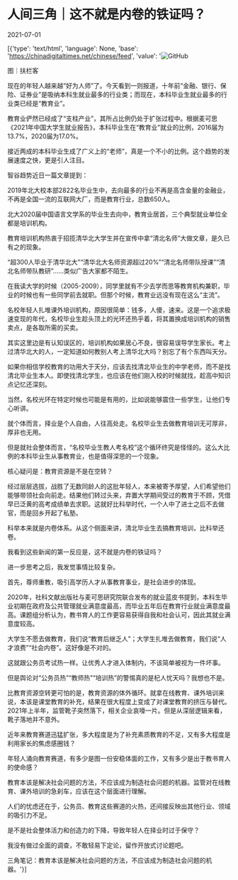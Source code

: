 # 人间三角｜这不就是内卷的铁证吗？

2021-07-01

[{'type': 'text/html', 'language': None, 'base': 'https://chinadigitaltimes.net/chinese/feed', 'value': '![GitHub](https://chinadigitaltimes.net/chinese/files/2021/07/image-1625138482761.png)

图｜扶栏客

现在的年轻人越来越“好为人师”了。今天看到一则报道，十年前“金融、银行、保险、证券业”是吸纳本科生就业最多的行业类；而现在，本科毕业生就业最多的行业类已经是“教育业”。

教育业俨然已经成了“支柱产业”，其所占比例仍处于扩张过程中。根据麦可思《2021年中国大学生就业报告》，本科毕业生在“教育业”就业的比例，2016届为13.7%，2020届为17.0%。

接近两成的本科毕业生成了广义上的“老师”，真是一个不小的比例。这个趋势的发展速度之快，更是引人注目。

智谷趋势近日一篇文章提到：



2019年北大校本部2822名毕业生中，去向最多的行业不再是高含金量的金融业，不再是全国一流的互联网大厂，而是教育行业，总数650人。

北大2020届中国语言文学系的毕业生去向中，教育业居首，三个典型就业单位全都是培训机构。



教育培训机构热衷于招揽清华北大学生并在宣传中拿“清北名师”大做文章，是久已有之的现象。

“超300人毕业于清华北大”“清华北大名师资源超过20%”“清北名师带队授课”“清北名师带队教研”……类似广告大家都不陌生。

在我读大学的时候（2005-2009），同学里就有不少去学而思等教育机构兼职，毕业的时候也有一些同学前去就职。但那个时候，教育业远没有现在这么“主流”。

名校年轻人扎堆课外培训机构，原因很简单：钱多，人傻，速来。这是一个追求极速变现的年代，名校毕业生趁头顶上的光环还热乎着，将其置换成培训机构的销售卖点，是各取所需的买卖。

其实这里边是有认知误区的，培训机构如果居心不良，很容易误导学生家长。考上过清华北大的人，一定知道如何教别人考上清华北大吗？别忘了有个东西叫天分。

如果你相信学校教育的功用大于天分，应该去找清北毕业生的中学老师，而不是找清北毕业生本人。即使找清北学生，也应该在他们刚入校的时候就找，趁高中知识点记忆还深刻。

当然，名校光环在特定时候也可能是有用的，比如说能够震住一些学生，让他们专心听讲。

就个体而言，择业是个人自由，人往高处走。名校毕业生去做教育培训无可厚非，厚非也无用。

但是就社会整体而言，“名校毕业生教人考名校”这个循环终究是怪怪的。这么大比例的本科毕业生从事教育业，也是值得深思的一个现象。

核心疑问是：教育资源是不是在空转？

经过层层选拔，战胜了无数同龄人的这批年轻人，本来被寄予厚望，人们希望他们能够带领社会向前走。结果他们转过头来，弃置大学期间受过的教育于不顾，凭借早已泛黄的高考成绩单去求职。这就好比科举时代，一个人中了进士之后不去做官，而是回乡开起了私塾。

科举本来就是内卷体系。从这个侧面来讲，清北毕业生去搞教育培训，比科举还卷。

我看到这些新闻的第一反应是，这不就是内卷的铁证吗？

进一步思考之后，我发觉事情比较复杂。

首先，尊师重教，吸引高学历人才从事教育事业，是社会进步的体现。

2020年，社科文献出版社与麦可思研究院联合发布的就业蓝皮书提到，本科生毕业初期在政府及公共管理就业满意度最高，而毕业五年后在教育行业就业满意度最高。课题组分析认为，教书育人的工作更容易获得自我和社会认可，因此其就业满意度较高。

大学生不愿去做教育，我们说“教育后继乏人”；大学生扎堆去做教育，我们说“人才浪费”“社会内卷”。这好像是不对的。

这就跟公务员考试热一样。让优秀人才进入体制内，不该简单被视为一件坏事。

但是舆论对“公务员热”“教师热”“培训热”的警惕真的是杞人忧天吗？我想也不是。

比教育资源空转更可怕的是，教育资源的体外循环。就拿在线教育、课外培训来说，本该是课堂教育的补充，结果在很大程度上变成了对课堂教育的挤压与替代。2021年上半年，监管靴子突然落下，相关企业哀嚎一片。但是从深层逻辑来看，靴子落地并不意外。

近年来教育赛道迅猛扩张，多大程度是为了补充素质教育的不足，又有多大程度是利用家长的焦虑感圈钱？

年轻人涌向教育赛道，有多少是图一份安稳体面的工作，又有多少是出于教书育人的使命感？

教育本该是解决社会问题的方法，不应该成为制造社会问题的机器。监管对在线教育、课外培训的急刹车，应该在这个层面进行理解。

人们的忧虑还在于，公务员、教育这些赛道的火热，还间接反映出其他行业、领域的吸引力不足。

是不是社会整体活力和创造力的下降，导致年轻人在择业时过于保守？

我没有做过全面的调查，不敢轻易下定论，留作开放式讨论题吧。

三角笔记：教育本该是解决社会问题的方法，不应该成为制造社会问题的机器。'}]